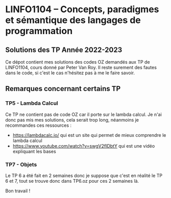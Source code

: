 # LINFO1104 – Concepts, paradigmes et sémantique des langages de programmation

## Solutions des TP Année 2022-2023

Ce dépot contient mes solutions des codes OZ demandés aux TP de LINFO1104, cours donné par Peter Van Roy.
Il reste surement des fautes dans le code, si c'est le cas n'hésitez pas à me le faire savoir.

## Remarques concernant certains TP
### TP5 - Lambda Calcul
Ce TP ne contient pas de code OZ car il porte sur le lambda calcul. Je n'ai donc pas mis mes solutions, cela serait trop long, néanmoins je recommandes ces ressources :
* https://lambdacalc.io/ qui est un site qui permet de mieux comprendre le lambda calcul
* https://www.youtube.com/watch?v=swgV2fIDbtY qui est une vidéo expliquant les bases

### TP7 - Objets
Le TP 6 a été fait en 2 semaines donc je suppose que c'est en réalité le TP 6 et 7, tout se trouve donc dans TP6.oz pour ces 2 semaines là.


Bon travail !